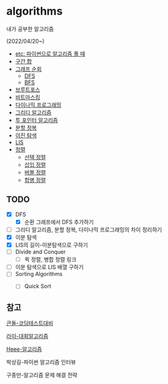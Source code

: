 # algorithms
내가 공부한 알고리즘

(2022/04/20~)



- [etc: 파이썬으로 알고리즘 풀 때](https://github.com/leegwae/algorithms/blob/main/etc.md)
- [구간 합](https://github.com/leegwae/algorithms/blob/main/Prefix%20Sum.md)
- [그래프 순회](https://github.com/leegwae/algorithms/blob/main/Graph%20Traversals.md)
  - [DFS](https://github.com/leegwae/algorithms/blob/main/DFS.md)
  - [BFS](https://github.com/leegwae/algorithms/blob/main/BFS.md)
- [브루트포스](https://github.com/leegwae/algorithms/blob/main/Brute-force%20Search.md)
- [비트마스킹](https://github.com/leegwae/algorithms/blob/main/Bit%20Masking.md)
- [다이나믹 프로그래밍](https://github.com/leegwae/algorithms/blob/main/Dynamic%20Programming.md)
- [그리디 알고리즘](https://github.com/leegwae/algorithms/blob/main/Greedy%20Algorithm.md)
- [투 포인터 알고리즘](https://github.com/leegwae/algorithms/blob/main/Two%20Pointer%20Algorithm.md)
- [분할 정복](https://github.com/leegwae/algorithms/blob/main/Divide%20and%20Conquer.md)
- [이진 탐색](https://github.com/leegwae/algorithms/blob/main/Binary%20Search.md)
- [LIS](https://github.com/leegwae/algorithms/blob/main/LIS.md)
- [정렬](https://github.com/leegwae/algorithms/blob/main/Sorting%20Algorithms.md)
  - [선택 정렬](https://github.com/leegwae/algorithms/blob/main/Selection%20Sort.md)
  - [삽입 정렬](https://github.com/leegwae/algorithms/blob/main/Insertion%20Sort.md)
  - [버블 정렬](https://github.com/leegwae/algorithms/blob/main/Bubble%20Sort.md)
  - [합병 정렬](https://github.com/leegwae/algorithms/blob/main/Merge%20Sort.md)





## TODO

- [x] DFS
  - [x] 순환 그래프에서 DFS 추가하기
- [ ] 그리디 알고리즘, 분할 정복, 다이나믹 프로그래밍의 차이 정리하기
- [x] 이분 탐색
- [x] LIS의 길이-이분탐색으로 구하기
- [ ] Divide and Conquer
  - [ ] 퀵 정렬, 병합 정렬 링크

- [ ] 이분 탐색으로 LIS 배열 구하기
- [ ] Sorting Algorithms
  - [ ] Quick Sort




## 참고

[큰돌-코딩테스트대비](https://blog.naver.com/jhc9639/222283814653)

[라이-대회알고리즘](https://blog.naver.com/kks227/220769859177)

[Heee-알고리즘](https://gmlwjd9405.github.io/tags#algorithm)

박상길-파이썬 알고리즘 인터뷰

구종만-알고리즘 문제 해결 전략

